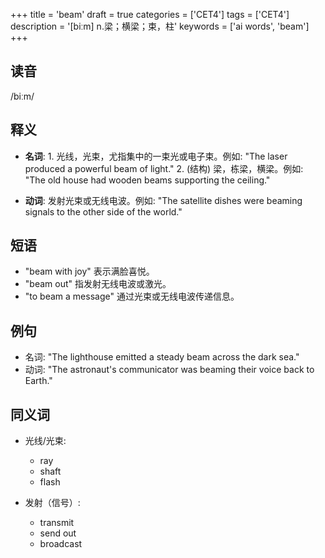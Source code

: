 +++
title = 'beam'
draft = true
categories = ['CET4']
tags = ['CET4']
description = '[biːm] n.梁；横梁；束，柱'
keywords = ['ai words', 'beam']
+++

## 读音
/biːm/

## 释义
- **名词**: 1. 光线，光束，尤指集中的一束光或电子束。例如: "The laser produced a powerful beam of light."
   2. (结构) 梁，栋梁，横梁。例如: "The old house had wooden beams supporting the ceiling."

- **动词**: 发射光束或无线电波。例如: "The satellite dishes were beaming signals to the other side of the world."

## 短语
- "beam with joy" 表示满脸喜悦。
- "beam out" 指发射无线电波或激光。
- "to beam a message" 通过光束或无线电波传递信息。

## 例句
- 名词: "The lighthouse emitted a steady beam across the dark sea."
- 动词: "The astronaut's communicator was beaming their voice back to Earth."

## 同义词
- 光线/光束:
  - ray
  - shaft
  - flash

- 发射（信号）:
  - transmit
  - send out
  - broadcast
